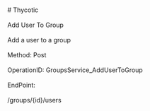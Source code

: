 <br>#     Thycotic</br>
<br>Add User To Group</br>
<br>Add a user to a group</br>
<br>Method: Post</br>
<br>OperationID: GroupsService_AddUserToGroup</br>
<br>EndPoint:</br>
<br>/groups/{id}/users</br>
